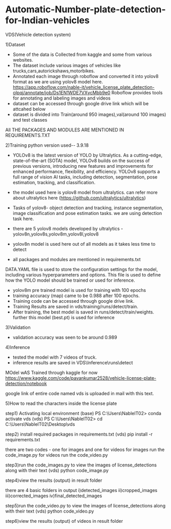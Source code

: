 # Automatic-Number-plate-detection-for-Indian-vehicles

VDS(Vehicle detection system)

1)Dataset 
  - Some of the data is Collected from kaggle and some from various websites.
  - The dataset include various images of vehicles like trucks,cars,autorickshaws,motorbikes.
  - Annotated each image through roboflow and converted it into yolov8 format as we are using yolov8 model here.
    https://app.roboflow.com/nable-it/vehicle_license_plate_detection-olpqj/annotate/job/Ds1EN1WDE7VXycMbb9e0
    Roboflow provides tools for annotating and labeling images and videos
  - dataset can be accessed through google drive link which will be attcahed below
  - dataset is divided into Train(around 950 images),val(around 100 images) and test classes

All THE PACKAGES AND MODULES ARE MENTIONED IN REQUIREMENTS.TXT

2)Training
  python version used-- 3.9.18
   - YOLOv8 is the latest version of YOLO by Ultralytics. As a cutting-edge, state-of-the-art (SOTA) model, YOLOv8 builds on the success of previous versions, introducing new features and improvements for enhanced performance, flexibility, and efficiency. YOLOv8 supports a full range of vision AI tasks, including detection, segmentation, pose estimation, tracking, and classification. 
 - the model used here is yolov8 model from ultralytics. can refer more about ultralytics here (https://github.com/ultralytics/ultralytics)

 - Tasks of yolov8- object detection and tracking, instance segmentation, image classification and pose estimation tasks.
   we are using detection task here.
 - there are 5 yolov8 models developed by ultralytics - yolov8n,yolov8s,yolov8m,yolov8l,yolov8
 - yolov8n model is used here out of all models as it takes less time to detect 
 - all packages and modules are mentioned in requirements.txt

DATA.YAML file is used to store the configuration settings for the model, including various hyperparameters and options. This file is used to define how the YOLO model should be trained or used for inference.

 - yolov8m pre trained model is used for training with 100 epochs
 - training accuracy (map) came to be 0.988 after 100 epochs.
 - Training code can be accessed through google drive link.
 - Training Results are saved in vds/training/runs/detect/train.
 - After training, the best model is saved in runs/detect/train/weights. further this model (best.pt) is used for inference

3)Validation

- validation accuracy was seen to be around 0.989

4)Inference 
  - tested the model with 7 videos of truck.
  - inference results are saved in VDS\Inference\runs\detect

MOdel wAS Trained through kaggle for now 
https://www.kaggle.com/code/pavankumar2528/vehicle-license-plate-detection/notebook

google link of entire code named vds is uploaded in mail with this text.


5)How to read the characters inside the license plate

step1) Activating local environment
(base) PS C:\Users\NableIT02> conda activate vds
(vds) PS C:\Users\NableIT02> cd C:\Users\NableIT02\Desktop\vds


step2) install required packages in requirements.txt 
(vds) pip install -r requirements.txt

there are two codes - one for images and one for videos
for images run the code_image.py
for videos run the code_video.py

step3)run the code_images.py to view the images of license_detections along with their text
(vds) python code_image.py

step4)view the results (output) in result folder

there are 4 basic folders in output
 i)detected_images
ii)cropped_images
iii)corrected_images
iv)final_detected_images

step5)run the code_video.py to view the images of license_detections along with their text
(vds) python code_video.py

step6)view the results (output) of videos in result folder
